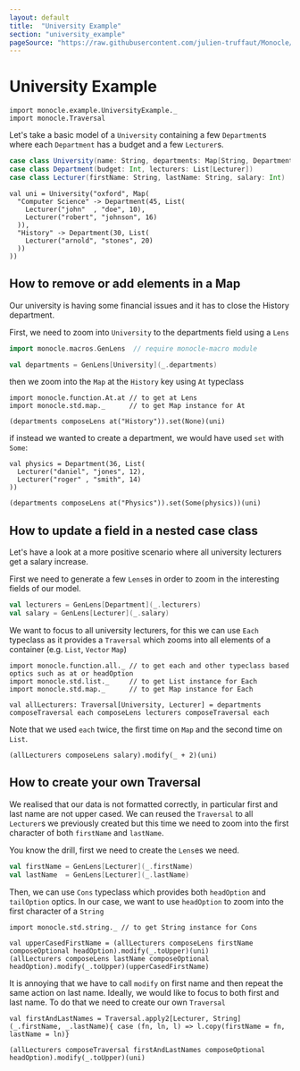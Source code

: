 ```yaml
---
layout: default
title:  "University Example"
section: "university_example"
pageSource: "https://raw.githubusercontent.com/julien-truffaut/Monocle/master/docs/src/main/tut/university_example.md"
---
```

# University Example

```tut:invisible
import monocle.example.UniversityExample._
import monocle.Traversal
```

Let's take a basic model of a `University` containing a few `Department`s where each `Department` has a budget 
and a few `Lecturer`s.

```scala
case class University(name: String, departments: Map[String, Department])
case class Department(budget: Int, lecturers: List[Lecturer])
case class Lecturer(firstName: String, lastName: String, salary: Int)
```

```tut:silent
val uni = University("oxford", Map(
  "Computer Science" -> Department(45, List(
    Lecturer("john"  , "doe", 10),
    Lecturer("robert", "johnson", 16)
  )),
  "History" -> Department(30, List(
    Lecturer("arnold", "stones", 20)
  )) 
))
```

## How to remove or add elements in a Map

Our university is having some financial issues and it has to close the History department. 

First, we need to zoom into `University` to the departments field using a `Lens`

```scala
import monocle.macros.GenLens  // require monocle-macro module

val departments = GenLens[University](_.departments)
```

then we zoom into the `Map` at the `History` key using `At` typeclass


```tut:silent
import monocle.function.At.at // to get at Lens
import monocle.std.map._      // to get Map instance for At
```

```tut
(departments composeLens at("History")).set(None)(uni)
```

if instead we wanted to create a department, we would have used `set` with `Some`:
 
```tut:silent
val physics = Department(36, List(
  Lecturer("daniel", "jones", 12),
  Lecturer("roger" , "smith", 14)
))
```

```tut
(departments composeLens at("Physics")).set(Some(physics))(uni)
```

## How to update a field in a nested case class

Let's have a look at a more positive scenario where all university lecturers get a salary increase.

First we need to generate a few `Lens`es in order to zoom in the interesting fields of our model.

```scala
val lecturers = GenLens[Department](_.lecturers)
val salary = GenLens[Lecturer](_.salary)

```

We want to focus to all university lecturers, for this we can use `Each` typeclass as it provides a `Traversal`
which zooms into all elements of a container (e.g. `List`, `Vector` `Map`)

```tut:silent
import monocle.function.all._ // to get each and other typeclass based optics such as at or headOption
import monocle.std.list._     // to get List instance for Each
import monocle.std.map._      // to get Map instance for Each

val allLecturers: Traversal[University, Lecturer] = departments composeTraversal each composeLens lecturers composeTraversal each
```

Note that we used `each` twice, the first time on `Map` and the second time on `List`.

```tut
(allLecturers composeLens salary).modify(_ + 2)(uni)
```

## How to create your own Traversal

We realised that our data is not formatted correctly, in particular first and last name are not upper cased.
We can reused the `Traversal` to all `Lecturer`s we previously created but this time we need to zoom into the first 
character of both `firstName` and `lastName`.

You know the drill, first we need to create the `Lens`es we need.

```scala
val firstName = GenLens[Lecturer](_.firstName)
val lastName  = GenLens[Lecturer](_.lastName)
```

Then, we can use `Cons` typeclass which provides both `headOption` and `tailOption` optics. In our case, we want
to use `headOption` to zoom into the first character of a `String`

```tut:silent
import monocle.std.string._ // to get String instance for Cons
```

```tut
val upperCasedFirstName = (allLecturers composeLens firstName composeOptional headOption).modify(_.toUpper)(uni)
(allLecturers composeLens lastName composeOptional headOption).modify(_.toUpper)(upperCasedFirstName)
```

It is annoying that we have to call `modify` on first name and then repeat the same action on last name. Ideally, we 
would like to focus to both first and last name. To do that we need to create our own `Traversal`


```tut:silent
val firstAndLastNames = Traversal.apply2[Lecturer, String](_.firstName, _.lastName){ case (fn, ln, l) => l.copy(firstName = fn, lastName = ln)}
```

```tut
(allLecturers composeTraversal firstAndLastNames composeOptional headOption).modify(_.toUpper)(uni)
```